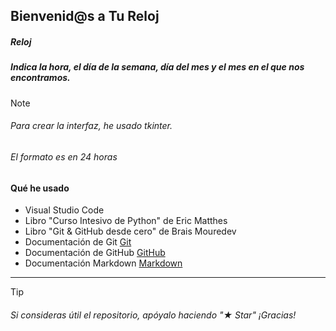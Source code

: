 ## Bienvenid@s a Tu Reloj

##### **Reloj**

##### Indica la hora, el día de la semana, día del mes y el mes en el que nos encontramos.

> [!NOTE]
> ###### Para crear la interfaz, he usado tkinter.
> ###### El formato es en 24 horas

#### Qué he usado

 - Visual Studio Code
 - Libro "Curso Intesivo de Python" de Eric Matthes
 - Libro "Git & GitHub desde cero" de Brais Mouredev
 - Documentación de Git [Git](https://git-scm.com)
 - Documentación de GitHub [GitHub](https://docs.github.com/es)
 - Documentación Markdown [Markdown](https://markdown.es)

---
> [!TIP]
> ###### Si consideras útil el repositorio, apóyalo haciendo "★ Star" ¡Gracias!
